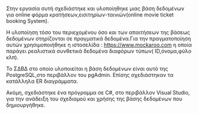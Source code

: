 Στην εργασία συτή σχεδιάστηκε και υλοποίηθηκε μιας βάση δεδομένων για online φόρμα κρατήσεων,εισιτηρίων-ταινιών(online movie ticket 
booking System). 

 Η υλοποίηση τόσο του περιεχομένου όσο και των απαιτήσεων της βάσεως δεδομένων 
στηρίζονται σε πραγματικά δεδομένα.Για την πραγματοποίηση αυτών χρησιμοποιήθηκε η 
ιστοσελίδα : https://www.mockaroo.com η οποία παράγει ρεαλιστικά συνθετικά δεδομένα διαφόρων 
τύπων( ID,όνομα,φύλο κλπ).

 Το ΣΔΒΔ στο οποίο υλοποιείται η βάση δεδομένων είναι αυτό της PostgreSQL,στο περιβάλλον του pgAdmin.
 Επίσης σχεδιάστηκαν τα κατάλληλα ER διαγράμματα.
 
Ακόμη, σχεδιάστηκε ένα πρόγραμμα σε C#, στο περιβάλλον Visual Studio, για την ανάδειξη του σχεδιαμού και χρήσης της βάσης δεδομένων που δημιουργήθηκε.
